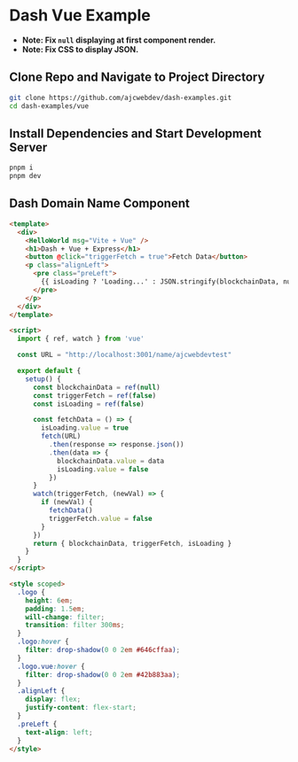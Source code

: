 # Dash Vue Example

- **Note: Fix `null` displaying at first component render.**
- **Note: Fix CSS to display JSON.**

## Clone Repo and Navigate to Project Directory

```bash
git clone https://github.com/ajcwebdev/dash-examples.git
cd dash-examples/vue
```

## Install Dependencies and Start Development Server

```bash
pnpm i
pnpm dev
```

## Dash Domain Name Component

```html
<template>
  <div>
    <HelloWorld msg="Vite + Vue" />
    <h1>Dash + Vue + Express</h1>
    <button @click="triggerFetch = true">Fetch Data</button>
    <p class="alignLeft">
      <pre class="preLeft">
        {{ isLoading ? 'Loading...' : JSON.stringify(blockchainData, null, 2) }}
      </pre>
    </p>
  </div>
</template>

<script>
  import { ref, watch } from 'vue'

  const URL = "http://localhost:3001/name/ajcwebdevtest"

  export default {
    setup() {
      const blockchainData = ref(null)
      const triggerFetch = ref(false)
      const isLoading = ref(false)

      const fetchData = () => {
        isLoading.value = true
        fetch(URL)
          .then(response => response.json())
          .then(data => {
            blockchainData.value = data
            isLoading.value = false
          })
      }
      watch(triggerFetch, (newVal) => {
        if (newVal) {
          fetchData()
          triggerFetch.value = false
        }
      })
      return { blockchainData, triggerFetch, isLoading }
    }
  }
</script>

<style scoped>
  .logo {
    height: 6em;
    padding: 1.5em;
    will-change: filter;
    transition: filter 300ms;
  }
  .logo:hover {
    filter: drop-shadow(0 0 2em #646cffaa);
  }
  .logo.vue:hover {
    filter: drop-shadow(0 0 2em #42b883aa);
  }
  .alignLeft {
    display: flex;
    justify-content: flex-start;
  }
  .preLeft {
    text-align: left;
  }
</style>
```
